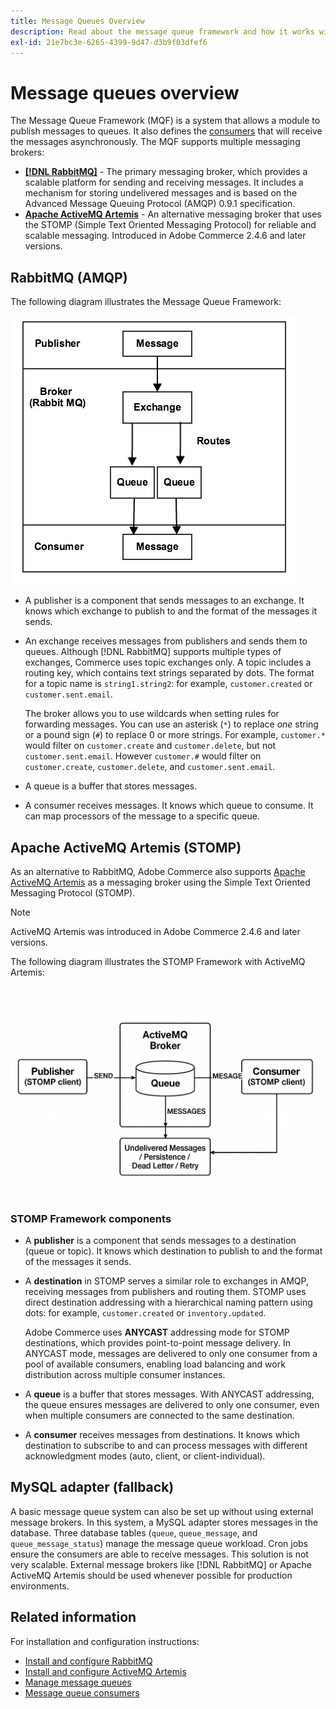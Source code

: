 ```yaml
---
title: Message Queues Overview
description: Read about the message queue framework and how it works with the Adobe Commerce application.
exl-id: 21e7bc3e-6265-4399-9d47-d3b9f03dfef6
---
```

# Message queues overview

The Message Queue Framework (MQF) is a system that allows a module to publish messages to queues. It also defines the [consumers](consumers.md) that will receive the messages asynchronously. The MQF supports multiple messaging brokers:

- **[[!DNL RabbitMQ]](https://www.rabbitmq.com)** - The primary messaging broker, which provides a scalable platform for sending and receiving messages. It includes a mechanism for storing undelivered messages and is based on the Advanced Message Queuing Protocol (AMQP) 0.9.1 specification.
- **[Apache ActiveMQ Artemis](https://activemq.apache.org/components/artemis/)** - An alternative messaging broker that uses the STOMP (Simple Text Oriented Messaging Protocol) for reliable and scalable messaging. Introduced in Adobe Commerce 2.4.6 and later versions.

## RabbitMQ (AMQP)

The following diagram illustrates the Message Queue Framework:

![Message Queue Framework](../../assets/configuration/mq-framework.png)

- A publisher is a component that sends messages to an exchange. It knows which exchange to publish to and the format of the messages it sends.

- An exchange receives messages from publishers and sends them to queues. Although [!DNL RabbitMQ] supports multiple types of exchanges, Commerce uses topic exchanges only. A topic includes a routing key, which contains text strings separated by dots. The format for a topic name is `string1.string2`: for example, `customer.created` or `customer.sent.email`.

   The broker allows you to use wildcards when setting rules for forwarding messages. You can use an asterisk (`*`) to replace _one_ string or a pound sign (`#`) to replace 0 or more strings. For example, `customer.*` would filter on `customer.create` and `customer.delete`, but not `customer.sent.email`. However `customer.#` would filter on `customer.create`,  `customer.delete`, and `customer.sent.email`.

- A queue is a buffer that stores messages.

- A consumer receives messages. It knows which queue to consume. It can map processors of the message to a specific queue.

## Apache ActiveMQ Artemis (STOMP)

As an alternative to RabbitMQ, Adobe Commerce also supports [Apache ActiveMQ Artemis](https://activemq.apache.org/components/artemis/) as a messaging broker using the Simple Text Oriented Messaging Protocol (STOMP).

>[!NOTE]
>
>ActiveMQ Artemis was introduced in Adobe Commerce 2.4.6 and later versions.

The following diagram illustrates the STOMP Framework with ActiveMQ Artemis:

![STOMP Framework](../../assets/configuration/stomp-framework.png)

### STOMP Framework components

- A **publisher** is a component that sends messages to a destination (queue or topic). It knows which destination to publish to and the format of the messages it sends.

- A **destination** in STOMP serves a similar role to exchanges in AMQP, receiving messages from publishers and routing them. STOMP uses direct destination addressing with a hierarchical naming pattern using dots: for example, `customer.created` or `inventory.updated`.

   Adobe Commerce uses **ANYCAST** addressing mode for STOMP destinations, which provides point-to-point message delivery. In ANYCAST mode, messages are delivered to only one consumer from a pool of available consumers, enabling load balancing and work distribution across multiple consumer instances.

- A **queue** is a buffer that stores messages. With ANYCAST addressing, the queue ensures messages are delivered to only one consumer, even when multiple consumers are connected to the same destination.

- A **consumer** receives messages from destinations. It knows which destination to subscribe to and can process messages with different acknowledgment modes (auto, client, or client-individual).

## MySQL adapter (fallback)

A basic message queue system can also be set up without using external message brokers. In this system, a MySQL adapter stores messages in the database. Three database tables (`queue`, `queue_message`, and `queue_message_status`) manage the message queue workload. Cron jobs ensure the consumers are able to receive messages. This solution is not very scalable. External message brokers like [!DNL RabbitMQ] or Apache ActiveMQ Artemis should be used whenever possible for production environments.

## Related information

For installation and configuration instructions:

- [Install and configure RabbitMQ](../../installation/prerequisites/rabbitmq.md)
- [Install and configure ActiveMQ Artemis](../../installation/prerequisites/activemq.md)
- [Manage message queues](manage-message-queues.md)
- [Message queue consumers](consumers.md)
